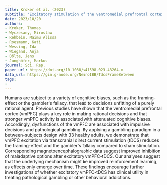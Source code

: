```yaml
---
title: Kroker et al. (2023)
subtitle: 'Excitatory stimulation of the ventromedial prefrontal cortex reduces cognitive gambling biases via improved feedback learning'
date: 2023/10/20
authors:
- Kroker, Thomas
- Wyczesany, Miroslaw
- Rehbein, Maimu Alissa
- Roesmann, Kati
- Wessing, Ida
- Wiegand, Anja
- Bölte, Jens
- Junghöfer, Markus
journal: Sci. Rep.
paper_url: https://doi.org/10.1038/s41598-023-43264-x
data_url: https://gin.g-node.org/NeuroIBB/TdcsFrameBetween
tags:
- 
---
```


Humans are subject to a variety of cognitive biases, such as the framing-effect or the gambler's fallacy, that lead to decisions unfitting of a purely rational agent. Previous studies have shown that the ventromedial prefrontal cortex (vmPFC) plays a key role in making rational decisions and that stronger vmPFC activity is associated with attenuated cognitive biases. Accordingly, dysfunctions of the vmPFC are associated with impulsive decisions and pathological gambling. By applying a gambling paradigm in a between-subjects design with 33 healthy adults, we demonstrate that vmPFC excitation via transcranial direct current stimulation (tDCS) reduces the framing-effect and the gambler's fallacy compared to sham stimulation. Corresponding magnetoencephalographic data suggest improved inhibition of maladaptive options after excitatory vmPFC-tDCS. Our analyses suggest that the underlying mechanism might be improved reinforcement learning, as effects only emerge over time. These findings encourage further investigations of whether excitatory vmPFC-tDCS has clinical utility in treating pathological gambling or other behavioral addictions.
